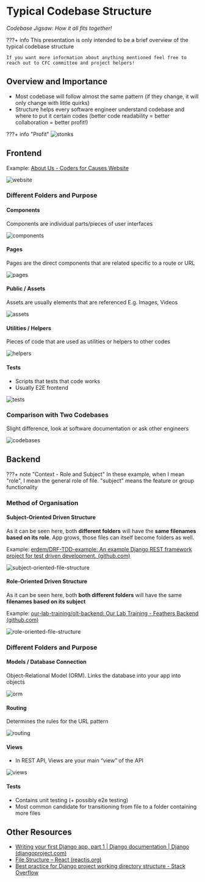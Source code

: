 # Typical Codebase Structure
*Codebase Jigsaw: How it all fits together!*

???+ info 
    This presentation is only intended to be a brief overview of the typical codebase structure

    If you want more information about anything mentioned feel free to reach out to CFC committee and project helpers!

## Overview and Importance

- Most codebase will follow almost the same pattern (if they change, it will only change with little quirks)
- Structure helps every software engineer understand codebase and where to put it certain codes 
(better code readability = better collaboration = better profit!)

???+ info "Profit"
    ![stonks](./images/stonks.png)

## Frontend
Example: [About Us - Coders for Causes Website](https://codersforcauses.org/about)

![website](./images/about-us-cfc.png)

### Different Folders and Purpose

#### Components
Components are individual parts/pieces of user interfaces

![components](./images/codebase-jigsaw-components.png)

#### Pages
Pages are the direct components that are related specific to a route or URL

![pages](./images/codebase-jigsaw-pages.png)

#### Public / Assets
Assets are usually elements that are referenced E.g. Images, Videos

![assets](./images/codebase-jigsaw-assets.png)

#### Utilities / Helpers
Pieces of code that are used as utilities or helpers to other codes

![helpers](./images/codebase-jigsaw-helpers.png)

#### Tests
- Scripts that tests that code works
- Usually E2E frontend

![tests](./images/codebase-jigsaw-tests.png)

### Comparison with Two Codebases
Slight difference, look at software documentation or ask other engineers

![codebases](./images/wais-codebase.png)


## Backend

???+ note "Context - Role and Subject"
    In these example, when I mean "role", I mean the general role of file. "subject" means the feature or group functionality

### Method of Organisation

#### Subject-Oriented Driven Structure
As it can be seen here, both **different folders** will have the **same filenames based on its role**. App grows, those files can itself become folders as well.

Example: [erdem/DRF-TDD-example: An example Django REST framework project for test driven development. (github.com)](https://github.com/erdem/DRF-TDD-example)


![subject-oriented-file-structure](./images/subject-oriented-file-structure.png)

#### Role-Oriented Driven Structure
As it can be seen here, both **both different folders** will have the same **filenames based on its subject**

Example: [our-lab-training/olt-backend: Our Lab Training - Feathers Backend (github.com)](https://github.com/our-lab-training/olt-backend)

![role-oriented-file-structure](./images/role-oriented-file-structure.png)


### Different Folders and Purpose

#### Models / Database Connection
Object-Relational Model (ORM). Links the database into your app into objects

![orm](./images/codebase-jigsaw-orm.png)

#### Routing
Determines the rules for the URL pattern 

![routing](./images/codebase-jigsaw-routing.png)

#### Views
- In REST API, Views are your main “view” of the API

![views](./images/codebase-jigsaw-views.png)

#### Tests
- Contains unit testing (+ possibly e2e testing)
- Most common candidate for transitioning from file to a folder containing more files

## Other Resources
- [Writing your first Django app, part 1 | Django documentation | Django (djangoproject.com)](https://docs.djangoproject.com/en/3.2/intro/tutorial01/)
- [File Structure – React (reactjs.org)](https://reactjs.org/docs/faq-structure.html)
- [Best practice for Django project working directory structure - Stack Overflow](https://stackoverflow.com/questions/22841764/best-practice-for-django-project-working-directory-structure)
